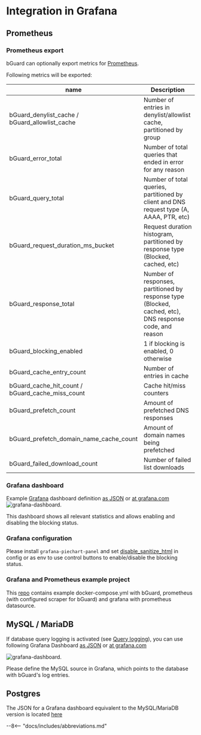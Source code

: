 # Integration in Grafana

## Prometheus

### Prometheus export

bGuard can optionally export metrics for [Prometheus](https://prometheus.io/).

Following metrics will be exported:

| name                                             |   Description                                            |
| ------------------------------------------------ | -------------------------------------------------------- |
| bGuard_denylist_cache / bGuard_allowlist_cache   | Number of entries in denylist/allowlist cache, partitioned by group |
| bGuard_error_total                | Number of total queries that ended in error for any reason |
| bGuard_query_total                | Number of total queries, partitioned by client and DNS request type (A, AAAA, PTR, etc) |
| bGuard_request_duration_ms_bucket | Request duration histogram, partitioned by response type (Blocked, cached, etc)  |
| bGuard_response_total             | Number of responses, partitioned by response type (Blocked, cached, etc), DNS response code, and reason |
| bGuard_blocking_enabled           | 1 if blocking is enabled, 0 otherwise |
| bGuard_cache_entry_count          | Number of entries in cache |
| bGuard_cache_hit_count / bGuard_cache_miss_count | Cache hit/miss counters |
| bGuard_prefetch_count | Amount of prefetched DNS responses |
| bGuard_prefetch_domain_name_cache_count | Amount of domain names being prefetched |
| bGuard_failed_download_count      | Number of failed list downloads |

### Grafana dashboard

Example [Grafana](https://grafana.com/) dashboard
definition [as JSON](bGuard-grafana.json)
or [at grafana.com](https://grafana.com/grafana/dashboards/13768)
![grafana-dashboard](grafana-dashboard.png).

This dashboard shows all relevant statistics and allows enabling and disabling the blocking status.

### Grafana configuration

Please install `grafana-piechart-panel` and
set [disable_sanitize_html](https://grafana.com/docs/grafana/latest/installation/configuration/#disable_sanitize_html)
in config or as env to use control buttons to enable/disable the blocking status.

### Grafana and Prometheus example project

This [repo](https://github.com/Abiji-2020/bGuard-grafana-prometheus-example) contains example docker-compose.yml with
bGuard, prometheus (with configured scraper for bGuard) and grafana with prometheus datasource.

## MySQL / MariaDB

If database query logging is activated (see [Query logging](configuration.md#query-logging)), you can use following
Grafana Dashboard [as JSON](bGuard-query-grafana.json)
or [at grafana.com](https://grafana.com/grafana/dashboards/14980)

![grafana-dashboard](grafana-query-dashboard.png).

Please define the MySQL source in Grafana, which points to the database with bGuard's log entries.

## Postgres

The JSON for a Grafana dashboard equivalent to the MySQL/MariaDB version is located [here](bGuard-query-grafana-postgres.json)

--8<-- "docs/includes/abbreviations.md"
